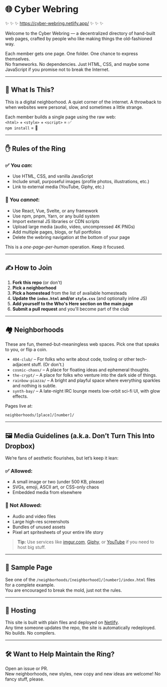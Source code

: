 # 🌐 Cyber Webring

✨ ✨ ✨ https://cyber-webring.netlify.app/ ✨ ✨ ✨

Welcome to the Cyber Webring — a decentralized directory of hand-built web pages, crafted by people who like making things the old-fashioned way.

Each member gets one page. One folder. One chance to express themselves.  
No frameworks. No dependencies. Just HTML, CSS, and maybe some JavaScript if you promise not to break the Internet.

---

## 🧠 What Is This?

This is a digital neighborhood. A quiet corner of the internet. A throwback to when websites were personal, slow, and sometimes a little strange.

Each member builds a single page using the raw web:  
`<html>` + `<style>` + `<script>` = ✅  
`npm install` = 🚫

---

## ✋ Rules of the Ring

### ✅ You _can_:

- Use HTML, CSS, and vanilla JavaScript
- Include small, purposeful images (profile photos, illustrations, etc.)
- Link to external media (YouTube, Giphy, etc.)

### 🚫 You _cannot_:

- Use React, Vue, Svelte, or any framework
- Use npm, pnpm, Yarn, or any build system
- Import external JS libraries or CDN scripts
- Upload large media (audio, video, uncompressed 4K PNGs)
- Add multiple pages, blogs, or full portfolios
- Delete the webring navigation at the bottom of your page

This is a _one-page-per-human_ operation. Keep it focused.

---

## ✍️ How to Join

1. **Fork this repo** (or don't)
2. **Pick a neighborhood**
3. **Pick a homestead** from the list of available homesteads
4. **Update the `index.html` and/or `style.css`** (and optionally inline JS)
5. **Add yourself to the Who's Here section on the main page**
6. **Submit a pull request** and you'll become part of the club

---

## 🏘 Neighborhoods

These are fun, themed-but-meaningless web spaces. Pick one that speaks to you, or flip a coin.

- `404-club/` – For folks who write about code, tooling or other tech-adjacent stuff. (Or
  don't.)
- `cosmic-chaos/` – A place for floating ideas and ephemeral thoughts.
- `the-crypt/` – A place for folks who venture into the dark side of things.
- `rainbow-piazza/` – A bright and playful space where everything sparkles and nothing is subtle.
- `synth-bay/` – A late-night IRC lounge meets low-orbit sci-fi UI, with glow effects.

Pages live at:

```
neighborhoods/[place]/[number]/
```

---

## 🖼 Media Guidelines (a.k.a. Don’t Turn This Into Dropbox)

We’re fans of aesthetic flourishes, but let’s keep it lean:

### ✅ Allowed:

- A small image or two (under 500 KB, please)
- SVGs, emoji, ASCII art, or CSS-only chaos
- Embedded media from elsewhere

### 🚫 Not Allowed:

- Audio and video files
- Large high-res screenshots
- Bundles of unused assets
- Pixel art spritesheets of your entire life story

> **Tip:** Use services like [imgur.com](https://imgur.com), [Giphy](https://giphy.com), or [YouTube](https://youtube.com) if you need to host big stuff.

---

## 🧪 Sample Page

See one of the `/neighborhoods/[neighborhood]/[number]/index.html` files for a complete example.  
You are encouraged to break the mold, just not the rules.

---

## 🚀 Hosting

This site is built with plain files and deployed on [Netlify](https://netlify.com).  
Any time someone updates the repo, the site is automatically redeployed.  
No builds. No compilers.

---

## 🛠 Want to Help Maintain the Ring?

Open an issue or PR.  
New neighborhoods, new styles, new copy and new ideas are welcome!
No fancy stuff, please.
